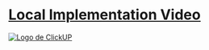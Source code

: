 # [Local Implementation Video](https://www.loom.com/share/6bc8560c6ead4358b409fbc32dbecc08?sid=a092976b-3926-4703-91cf-0f85055b448f)
[![Logo de ClickUP](https://mma.prnewswire.com/media/1195692/ClickUP_Logo.jpg?p=facebook)](https://www.loom.com/share/6bc8560c6ead4358b409fbc32dbecc08?sid=a092976b-3926-4703-91cf-0f85055b448f)
